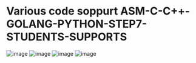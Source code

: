 # Various code soppurt ASM-C-C++-GOLANG-PYTHON-STEP7-STUDENTS-SUPPORTS
![image](https://github.com/sonvirgo/ASM-C-CPLUSPLUS-GOLANG-PYHTON-PLC-STUDENTS-SUPPORTS/assets/10823037/7635232a-6610-40da-9c46-dc1a419b7067)
![image](https://github.com/sonvirgo/ASM-C-CPLUSPLUS-GOLANG-PYHTON-PLC-STUDENTS-SUPPORTS/assets/10823037/f5d14225-a185-4e26-a62d-561b19f1cd3b)
![image](https://github.com/sonvirgo/ASM-C-CPLUSPLUS-GOLANG-PYHTON-PLC-STUDENTS-SUPPORTS/assets/10823037/0af54cb8-15d3-4f3a-84cd-04a52766a928)
![image](https://github.com/sonvirgo/ASM-C-CPLUSPLUS-GOLANG-PYHTON-PLC-STUDENTS-SUPPORTS/assets/10823037/442f4179-2b5b-437b-a640-cca2b95e6d36)
